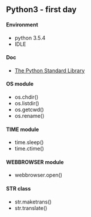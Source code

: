 ## Python3 - first day

#### Environment
* python 3.5.4
* IDLE

#### Doc
* [The Python Standard Library](https://docs.python.org/3.5/library/index.html)

#### OS module
* os.chdir()
* os.listdir()
* os.getcwd()
* os.rename()

#### TIME module
* time.sleep()
* time.ctime()

#### WEBBROWSER module
* webbrowser.open()

#### STR class
* str.maketrans()
* str.translate()
